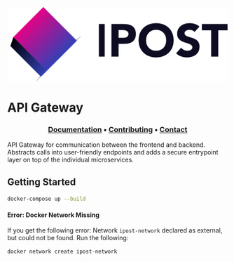 ![ipost-logo](https://github.com/FIPost/docs/blob/master/assets/logo-name.png?raw=true)
# API Gateway
<h3 align="middle">
  <a href="https://github.com/FIPost/docs">Documentation</a>
  <a>•</a>
  <a href="https://github.com/FIPost/docs/blob/master/CONTRIBUTING.md">Contributing</a>
  <a>•</a>
  <a href="https://github.com/FIPost/docs/blob/master/CONTACT.md">Contact</a>
</h3>

API Gateway for communication between the frontend and backend. Abstracts calls into user-friendly endpoints and adds a secure entrypoint layer on top of the individual microservices.

## Getting Started
```zsh
docker-compose up --build
```

#### Error: Docker Network Missing
If you get the following error:
Network `ipost-network` declared as external, but could not be found. Run the following:
```zsh
docker network create ipost-network
```

